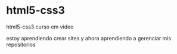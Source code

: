 # html5-css3
 html5-css3 curso em video

estoy aprendiendo crear sites  y ahora aprendiendo a gerenciar mis repositorios 